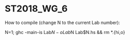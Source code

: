 # ST2018_WG_6

How to compile (change N to the current Lab number):

N=1; ghc -main-is Lab$N -o Lab$N Lab$N.hs && rm *.{hi,o}
